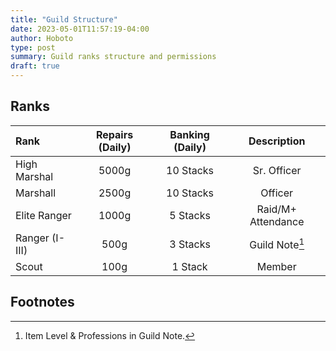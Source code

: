 ```yaml
---
title: "Guild Structure"
date: 2023-05-01T11:57:19-04:00
author: Hoboto
type: post
summary: Guild ranks structure and permissions
draft: true
---
```


## Ranks

|      Rank      | Repairs (Daily) | Banking (Daily) |    Description     |
|:-------------- |:---------------:|:---------------:|:------------------:|
| High Marshal   | 5000g           | 10 Stacks       | Sr. Officer        |
| Marshall       | 2500g           | 10 Stacks       | Officer            |
| Elite Ranger   | 1000g           | 5 Stacks        | Raid/M+ Attendance |
| Ranger (I-III) | 500g            | 3 Stacks        | Guild Note[^1]     |
| Scout          | 100g            | 1 Stack         | Member             |

## Footnotes

[^1]: Item Level & Professions in Guild Note.

